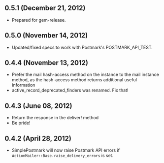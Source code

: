 ## 0.5.1 (December 21, 2012)

* Prepared for gem-release.

## 0.5.0 (November 14, 2012)

* Updated/fixed specs to work with Postmark's POSTMARK_API_TEST.

## 0.4.4 (November 13, 2012)

* Prefer the mail hash-access method on the instance to the mail instance method, as the hash-access method returns additional useful information
* active_record_deprecated_finders was renamed. Fix that!

## 0.4.3 (June 08, 2012)

* Return the response in the deliver! method
* Be pride!

## 0.4.2 (April 28, 2012)

* SimplePostmark will now raise Postmark API errors if `ActionMailer::Base.raise_delivery_errors` is set.
